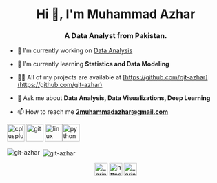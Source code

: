 <h1 align="center">Hi 👋, I'm Muhammad Azhar</h1>
<h3 align="center">A Data Analyst from Pakistan.</h3>

- 🔭 I’m currently working on [Data Analysis](https://github.com/git-azhar/Data-Analysis)

- 🌱 I’m currently learning **Statistics and Data Modeling**

- 👨‍💻 All of my projects are available at [https://github.com/git-azhar](https://github.com/git-azhar)

- 💬 Ask me about **Data Analysis, Data Visualizations, Deep Learning**

- 📫 How to reach me **2muhammadazhar@gmail.com**

<p align="left"><img src="https://devicons.github.io/devicon/devicon.git/icons/cplusplus/cplusplus-original.svg" alt="cplusplus" width="40" height="40"/> <img src="https://www.vectorlogo.zone/logos/git-scm/git-scm-icon.svg" alt="git" width="40" height="40"/> <img src="https://devicons.github.io/devicon/devicon.git/icons/linux/linux-original.svg" alt="linux" width="40" height="40"/><img src="https://devicons.github.io/devicon/devicon.git/icons/python/python-original.svg" alt="python" width="40" height="40"/></p>

<p><img align="left" src="https://github-readme-stats.vercel.app/api/top-langs/?username=git-azhar&layout=compact&hide=html" alt="git-azhar" /></p>

<p>&nbsp;<img align="center" src="https://github-readme-stats.vercel.app/api?username=git-azhar&show_icons=true" alt="git-azhar" /></p>

<p align="center">
<a href="https://twitter.com/imagineazhar" target="blank"><img align="center" src="https://cdn.jsdelivr.net/npm/simple-icons@3.0.1/icons/twitter.svg" alt="_grinch_101" height="30" width="30" /></a>
<a href="https://kaggle.com/https://www.kaggle.com/azharvz" target="blank"><img align="center" src="https://cdn.jsdelivr.net/npm/simple-icons@3.0.1/icons/kaggle.svg" alt="https://www.kaggle.com/azharvz" height="30" width="30" /></a>
<a href="https://instagram.com/grinch__101" target="blank"><img align="center" src="https://cdn.jsdelivr.net/npm/simple-icons@3.0.1/icons/instagram.svg" alt="_grinch_101" height="30" width="30" /></a>
</p>
